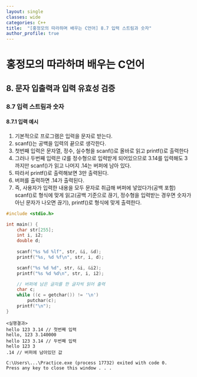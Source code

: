 ```yaml
---
layout: single
classes: wide
categories: C++
title:  "[홍정모의 따라하며 배우는 C언어] 8.7 입력 스트림과 숫자"
author_profile: true
---
```


# 홍정모의 따라하며 배우는 C언어
## 8. 문자 입출력과 입력 유효성 검증
### 8.7 입력 스트림과 숫자
#### 8.7.1 입력 예시

1. 기본적으로 프로그램은 입력을 문자로 받는다.
2. scanf()는 공백을 입력의 끝으로 생각한다. 
3. 첫번째 입력은 문자열, 정수, 실수형을 scanf()로 올바로 읽고 printf()로 출력한다
4. 그러나 두번째 입력은 i2를 정수형으로 입력받게 되어있으므로 3.14를 입력해도 3까지만 scanf()가 읽고 나머지 .14는 버퍼에 남아 있다. 
5. 따라서 printf()로 출력해보면 3만 출력된다.
6. 버퍼를 출력하면 .14가 출력된다.
7. 즉, 사용자가 입력한 내용을 모두 문자로 취급해 버퍼에 넣었다가(공백 포함) scanf()로 형식에 맞게 읽고(공백 기준으로 끊기, 정수형을 입력받는 경우면 숫자가 아닌 문자가 나오면 끊기), printf()로 형식에 맞게 출력한다.

```c
#include <stdio.h>

int main() {
	char str[255];
	int i, i2;
	double d;
    
	scanf("%s %d %lf", str, &i, &d);
	printf("%s, %d %f\n", str, i, d);

	scanf("%s %d %d", str, &i, &i2);
	printf("%s %d %d\n", str, i, i2);

	// 버퍼에 남은 글자를 한 글자씩 읽어 출력
	char c;
	while ((c = getchar()) != '\n')
		putchar(c);
	printf("\n");
}
```

```
<실행결과>
hello 123 3.14 // 첫번째 입력
hello, 123 3.140000
hello 123 3.14 // 두번째 입력
hello 123 3
.14 // 버퍼에 남아있던 값

C:\Users\...\Practice.exe (process 17732) exited with code 0.
Press any key to close this window . . .
```
